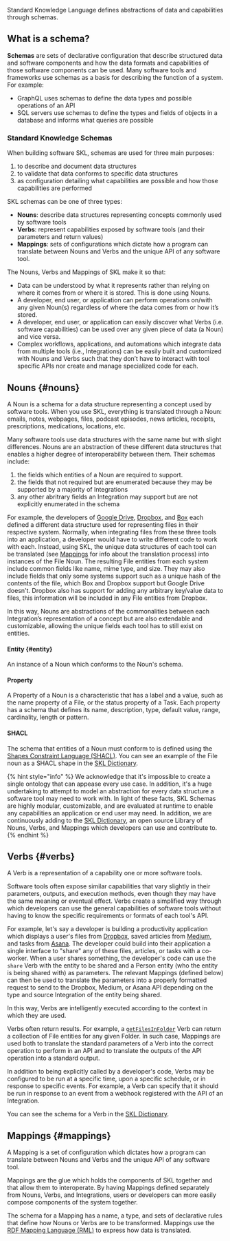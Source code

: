 Standard Knowledge Language defines abstractions of data and capabilities through schemas.

## What is a schema?

**Schemas** are sets of declarative configuration that describe structured data and software components and how the data formats and capabilities of those software components can be used. Many software tools and frameworks use schemas as a basis for describing the function of a system. For example:
- GraphQL uses schemas to define the data types and possible operations of an API
- SQL servers use schemas to define the types and fields of objects in a database and informs what queries are possible

### Standard Knowledge Schemas

When building software SKL, schemas are used for three main purposes:
1. to describe and document data structures
2. to validate that data conforms to specific data structures
3. as configuration detailing what capabilities are possible and how those capabilities are performed

SKL schemas can be one of three types:
- **Nouns**: describe data structures representing concepts commonly used by software tools
- **Verbs**: represent capabilities exposed by software tools (and their parameters and return values)
- **Mappings**: sets of configurations which dictate how a program can translate between Nouns and Verbs and the unique API of any software tool.

The Nouns, Verbs and Mappings of SKL make it so that:
- Data can be understood by what it represents rather than relying on where it comes from or where it is stored. This is done using Nouns.
- A developer, end user, or application can perform operations on/with any given Noun(s) regardless of where the data comes from or how it’s stored.
- A developer, end user, or application can easily discover what Verbs (i.e. software capabilities) can be used over any given piece of data (a Noun) and vice versa.
- Complex workflows, applications, and automations which integrate data from multiple tools (i.e., Integrations) can be easily built and customized with Nouns and Verbs such that they don’t have to interact with tool specific APIs nor create and manage specialized code for each.

## Nouns {#nouns}
A Noun is a schema for a data structure representing a concept used by software tools. When you use SKL, everything is translated through a Noun: emails, notes, webpages, files, podcast episodes, news articles, receipts, prescriptions, medications, locations, etc.

Many software tools use data structures with the same name but with slight differences. Nouns are an abstraction of these different data structures that enables a higher degree of interoperability between them. Their schemas include:

1. the fields which entities of a Noun are required to support.
2. the fields that not required but are enumerated because they may be supported by a majority of Integrations
3. any other abritrary fields an Integration may support but are not explicitly enumerated in the schema

For example, the developers of [Google Drive](https://www.google.com/drive/), [Dropbox](https://www.dropbox.com/), and [Box](https://www.box.com/) each defined a different data structure used for representing files in their respective system. Normally, when integrating files from these three tools into an application, a developer would have to write different code to work with each. Instead, using SKL, the unique data structures of each tool can be translated (see [Mappings](/fundamentals#mappings) for info about the translation process) into instances of the File Noun. The resulting File entities from each system include common fields like name, mime type, and size. They may also include fields that only some systems support such as a unique hash of the contents of the file, which Box and Dropbox support but Google Drive doesn't. Dropbox also has support for adding any arbitrary key/value data to files, this information will be included in any File entities from Dropbox.

In this way, Nouns are abstractions of the commonalities between each Integration’s representation of a concept but are also extendable and customizable, allowing the unique fields each tool has to still exist on entities.

#### Entity {#entity}
An instance of a Noun which conforms to the Noun's schema.

#### Property
A Property of a Noun is a characteristic that has a label and a value, such as the name property of a File, or the status property of a Task. Each property has a schema that defines its name, description, type, default value, range, cardinality, length or pattern.

#### SHACL
The schema that entities of a Noun must conform to is defined using the [Shapes Constraint Language (SHACL)](https://www.w3.org/TR/shacl/). You can see an example of the File noun as a SHACL shape in the [SKL Dictionary](https://github.com/comake/skl-dictionary/blob/main/nouns/file/schema.json).

{% hint style="info" %} We acknowledge that it's impossible to create a single ontology that can appease every use case. In addition, it's a huge undertaking to attempt to model an abstraction for every data structure a software tool may need to work with. In light of these facts, SKL Schemas are highly modular, customizable, and are evaluated at runtime to enable any capabilities an application or end user may need. In addition, we are continuously adding to the [SKL Dictionary](https://github.com/comake/skl-dictionary),  an open source Library of Nouns, Verbs, and Mappings which developers can use and contribute to. {% endhint %}

## Verbs {#verbs}

A Verb is a representation of a capability one or more software tools.

Software tools often expose similar capabilities that vary slightly in their parameters, outputs, and execution methods, even though they may have the same meaning or eventual effect. Verbs create a simplified way through which developers can use the general capabilities of software tools without having to know the specific requirements or formats of each tool's API.

For example, let's say a developer is building a productivity application which displays a user's files from [Dropbox](https://www.dropbox.com/), saved articles from [Medium](https://medium.com/), and tasks from [Asana](https://asana.com/). The developer could build into their application a single interface to "share" any of these files, articles, or tasks with a co-worker. When a user shares something, the developer's code can use the `share` Verb with the entity to be shared and a Person entity (who the entity is being shared with) as parameters. The relevant Mappings (defined below) can then be used to translate the parameters into a properly formatted request to send to the Dropbox, Medium, or Asana API depending on the type and source Integration of the entity being shared.

In this way, Verbs are intelligently executed according to the context in which they are used.

Verbs often return results. For example, a [`getFilesInFolder`](https://github.com/comake/skl-dictionary/blob/main/verbs/getFilesInFolder/schema.json) Verb can return a collection of File entities for any given Folder. In such case, Mappings are used both to translate the standard parameters of a Verb into the correct operation to perform in an API and to translate the outputs of the API operation into a standard output.

In addition to being explicitly called by a developer's code, Verbs may be configured to be run at a specific time, upon a specific schedule, or in response to specific events. For example, a Verb can specify that it should be run in response to an event from a webhook registered with the API of an Integration.

You can see the schema for a Verb in the [SKL Dictionary](https://github.com/comake/skl-dictionary/blob/main/nouns/verb/schema.json).

## Mappings {#mappings}

A Mapping is a set of configuration which dictates how a program can translate between Nouns and Verbs and the unique API of any software tool.

Mappings are the glue which holds the components of SKL together and that allow them to interoperate. By having Mappings defined separately from Nouns, Verbs, and Integrations, users or developers can more easily compose components of the system together.

The schema for a Mapping has a name, a type, and sets of declarative rules that define how Nouns or Verbs are to be transformed. Mappings use the [RDF Mapping Language (RML)](https://rml.io/) to express how data is translated.
